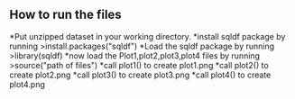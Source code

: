 ## How to run the files
*Put unzipped dataset in your working directory.
*install sqldf package by running
	>install.packages("sqldf")
*Load the sqldf package by running
	>library(sqldf)
*now load the Plot1,plot2,plot3,plot4 files by running
	>source("path of files")
*call plot1() to create plot1.png
*call plot2() to create plot2.png
*call plot3() to create plot3.png
*call plot4() to create plot4.png